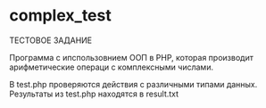 # complex_test
ТЕСТОВОЕ ЗАДАНИЕ

Программа с ипспользовнием ООП в PHP, которая производит арифметические операци с комплексными числами.

В test.php проверяются действия с различными типами данных.
Результаты из test.php находятся в result.txt

